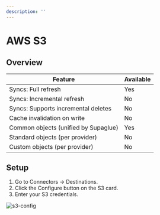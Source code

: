 ```yaml
---
description: ''
---
```


# AWS S3

## Overview

| Feature                              | Available |
| ------------------------------------ | --------- |
| Syncs: Full refresh                  | Yes       |
| Syncs: Incremental refresh           | No        |
| Syncs: Supports incremental deletes  | No        |
| Cache invalidation on write          | No        |
| Common objects (unified by Supaglue) | Yes       |
| Standard objects (per provider)      | No        |
| Custom objects (per provider)        | No        |

## Setup

1. Go to Connectors -> Destinations.
2. Click the Configure button on the S3 card.
3. Enter your S3 credentials.

![s3-config](/img/s3_form.png)
